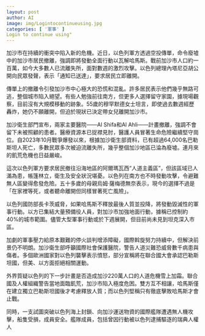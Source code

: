 ```yaml
---
layout: post
author: AI
image: img/Logintocontinueusing.jpg
categories: [ '軍事' ]
Login to continue using"
---
```

加沙市在持續的衝突中陷入新的危機。近日，以色列軍方透過空投傳單，命令廢墟中的加沙市居民撤離，強調即將發動全面行動以瓦解哈馬斯。戰前加沙市人口約一百萬，如今大多數人已流離失所，面對數週的激烈攻擊。以色列總理內塔尼亞胡公開向民眾發聲，表示「通知已送達」，要求居民立即離開。

傳單上的撤離令引發加沙市中心極大的恐慌和混亂。許多居民表示他們幾乎無路可逃，整個城市陷入絕望。有些人勉強前往南方，但更多人選擇留守家園，據現場觀察，目前沒有大規模移動的跡象。55歲的穆罕默德女士坦言，即使過去數週經歷轟炸，她仍不願離開，但迫於現狀已決定帶女兒離開加沙市。

加沙衛生部門宣布，兩家主要醫院——Al Shifa和Al Ahli——計畫撤離，強調不會留下未被照顧的患者。醫療資源本已捉襟見肘，醫護人員冒著生命危險繼續堅守崗位。自2023年10月戰爭爆發以來，根據加沙衛生部資料，已有超過64,000名巴勒斯坦人死亡，多數民眾多次被迫流離失所，幾乎整個加沙地區已淪為廢墟。連月來的飢荒危機也日益嚴峻。

這次以色列軍方要求居民撤往沿海地區的阿爾瑪瓦西“人道主義區”，但該區域已人滿為患，帳篷林立，衛生及安全狀況堪憂。以色列在南方也不時發動攻擊，令避難無人區變得愈發危險。五十多歲的母親烏姆‧薩梅德無奈表示，現今的選擇不過是「在家裡等死，或者聽命離開但同樣冒著死亡風險」。

以色列國防部長卡茨威脅，如果哈馬斯不釋放最後人質並投降，將發動毀滅性的軍事行動。以方已集結大量預備役人員，對加沙市加強地面行動，據稱已控制約40%的城市範圍。儘管大型軍事行動或於下週展開，但目前尚未見到坦克深入市區。

加劇的軍事壓力給原本艱難的停火談判增添障礙，國際斡旋努力持續中，但解決前景仍不明朗。加沙衛生部呼籲國際社會保護醫院，警告人道災難恐威脅數千病患與傷者。多個歐洲國家對以色列襲擊表示憤怒，部分宣稱將在聯合國大會承認巴勒斯坦國，但美、以方面拒絕相關運動。

外界質疑以色列的下一步計畫是否造成加沙220萬人口的人道危機雪上加霜。聯合國及人權組織警告當地面臨飢荒，加沙市陷入極度危困。雙方互不相讓，哈馬斯僅在建立獨立巴勒斯坦國後才考慮釋放人質；而以色列堅稱只有徹底擊敗哈馬斯才會止戰。

同時，一支試圖突破以色列海上封鎖、向加沙運送物資的國際艦隊遭遇無人機攻擊，船隻受損，成員安全。艦隊成員，包括曾因行動被以色列逮捕驅逐的瑞典人權人